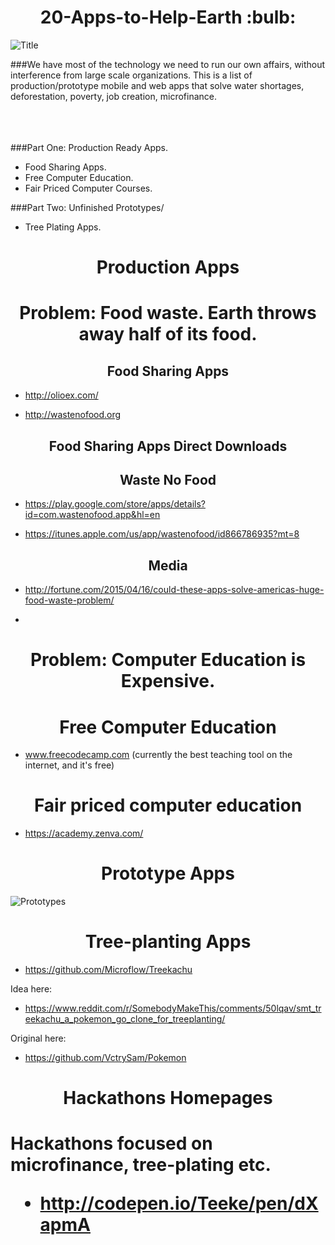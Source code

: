 <h1 align="center"> 20-Apps-to-Help-Earth :bulb:</h1>

![Title](http://i.imgur.com/zvU5EHg.jpg)

###We have most of the technology we need to run our own affairs, without interference from large scale organizations. This is a list of production/prototype mobile and web apps that solve water shortages, deforestation, poverty, job creation, microfinance. 
<br><br><br><br>

###Part One: Production Ready Apps.
- Food Sharing Apps.
- Free Computer Education.
- Fair Priced Computer Courses.

###Part Two: Unfinished Prototypes/
- Tree Plating Apps.


<h1 align="center">Production Apps</h2>









<h1 align="center">Problem: Food waste. Earth throws away half of its food.</h2> 

<h2 align="center">Food Sharing Apps</h2>

- http://olioex.com/

- http://wastenofood.org

<h2 align="center">Food Sharing Apps Direct Downloads</h2>

<h2 align="center">Waste No Food</h2>

- https://play.google.com/store/apps/details?id=com.wastenofood.app&hl=en

- https://itunes.apple.com/us/app/wastenofood/id866786935?mt=8

<h2 align="center">Media</h2>

- http://fortune.com/2015/04/16/could-these-apps-solve-americas-huge-food-waste-problem/



*





<h1 align="center">Problem: Computer Education is Expensive.</h2>

<h1 align="center">Free Computer Education</h1>

- www.freecodecamp.com (currently the best teaching tool on the internet, and it's free)


<h1 align="center">Fair priced computer education</h1>



- https://academy.zenva.com/




<h1 align="center">Prototype Apps</h1>

![Prototypes](http://i.imgur.com/v6w17QK.jpg)

<h1 align="center">Tree-planting Apps</h1>

- https://github.com/Microflow/Treekachu

Idea here:

- https://www.reddit.com/r/SomebodyMakeThis/comments/50lqav/smt_treekachu_a_pokemon_go_clone_for_treeplanting/

Original here: 

- https://github.com/VctrySam/Pokemon




<h1 align="center">Hackathons Homepages<h1>

Hackathons focused on microfinance, tree-plating etc. 

- http://codepen.io/Teeke/pen/dXapmA





